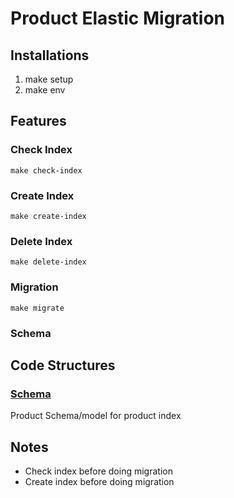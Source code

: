 # Product Elastic Migration

## Installations
1. make setup
2. make env

## Features

### Check Index
`make check-index`
### Create Index
`make create-index`
### Delete Index
`make delete-index`
### Migration 
`make migrate`
### Schema

## Code Structures
### [Schema](/product-es-migration/mapper.yaml)
Product Schema/model for product index

## Notes
- Check index before doing migration
- Create index before doing migration

